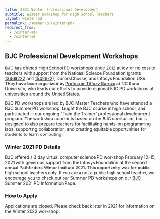 ```yaml
---
title: 2021 Winter Professional Development
subtitle: Winter Workshop for High School Teachers
layout: winter-pd
permalink: /summer-pd/winter-pd/
redirect_from:
  - /winter-pd/
  - /winter-pd
---
```


<!-- TODO: The last redirect URLs are temporary. -->

## BJC Professional Development Workshops

[pd-interest-form-link]: https://bjc.link/BJCinterest2021
[pathfinders-email]: mailto:Pathfinders@infosysfoundationusaevents.org
[pathfinders-app-winter]: http://www.infosys.org/infosys-foundation-usa/pathfinders/winter/Pages/index.aspx 
[tiffany]: https://eliza.csc.ncsu.edu/
[nsf-1]: https://nsf.gov/awardsearch/showAward?AWD_ID=1346922
[nsf-2]: https://nsf.gov/awardsearch/showAward?AWD_ID=1542922
[pd-email]: mailto:pd@bjc.berkeley.edu
[summer-pd]: https://bjc.berkeley.edu/summer-pd
<!--[pd-app-link]: https://bjc.link/PD2019App. -->
<!-- ## [For Reference Only: 2019 Informational Flyer]({{ site.baseurl }}/documents/bjc-pd-2019-flyer.pdf) -->

BJC has offered High School PD workshops since 2012 at low or no cost to teachers with support from the National Science Foundation (grants [13469222][nsf-1] and [1542922][nsf-2]), DonorsChoose, and Infosys Foundation USA. They have been organized by [Professor Tiffany Barnes][tiffany] at NC State University, who leads our efforts to provide regional BJC PD workshops at universities around the United States.

BJC PD workshops are led by BJC Master Teachers who have attended a BJC Summer PD workshop, taught the BJC course in high school, and participated in our ongoing "Train the Trainer" professional development program. The workshop content is based on the BJC curriculum, but is designed to also prepare teachers for facilitating hands-on programming labs, supporting collaboration, and creating equitable opportunities for students to learn computing.

### Winter 2021 PD Details

BJC offered a 3 day virtual computer science PD workshop February 12-15, 2021 with generous support from the Infosys Foundation at the second annual Pathfinders Winter Institute 2021. This opportunity was for public high school teachers only. If you are a not a public high school teacher, we encourage you to check out our Summer PD workshops on our [BJC Summer 2021 PD Information Page][summer-pd].

<!-- The total program cost per teacher is $2,341. The Foundation will be covering 70% ($1,638.70) for US public school teachers raising funds through school or districts. For teachers raising funds through Donorschoose.org, the Foundation is making a 3X match (previous years Pathfinders provided a 2X match), tripling each donation a teacher receives. Pathfinders will be making relevant accommodations with hotels this year, and teachers will receive fixed visa cards for meals. -->

[pathfinders-email]: mailto:Pathfinders@infosysfoundationusaevents.org

### How to Apply

Applications are closed. Please check back later in 2021 for information on the Winter 2022 workshop.

<!-- Please apply on the [Pathfinders Winter Institute Website][pathfinders-app-winter].

### Contact

If you have any questions about the PD workshop logistics and funding, please contact the [Pathfinders Team][pathfinders-email]. If you have any content related questions about the BJC PD workshop, please reach out to the [BJC PD Team][pd-email].
